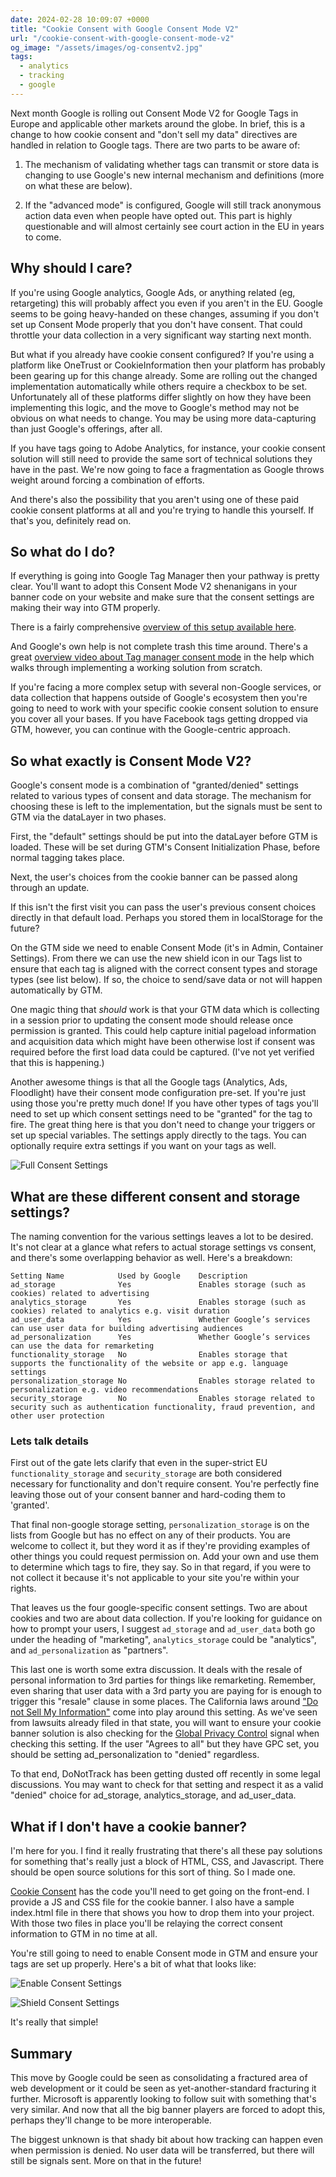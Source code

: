 ```yaml
---
date: 2024-02-28 10:09:07 +0000
title: "Cookie Consent with Google Consent Mode V2"
url: "/cookie-consent-with-google-consent-mode-v2"
og_image: "/assets/images/og-consentv2.jpg"
tags:
  - analytics
  - tracking
  - google
---
```


Next month Google is rolling out Consent Mode V2 for Google Tags in Europe and
applicable other markets around the globe. In brief, this is a change to how
cookie consent and "don't sell my data" directives are handled in relation to
Google tags. There are two parts to be aware of:

1. The mechanism of validating whether tags can transmit or store data is
   changing to use Google's new internal mechanism and definitions (more on what
   these are below).

2. If the "advanced mode" is configured, Google will still track anonymous
   action data even when people have opted out. This part is highly questionable
   and will almost certainly see court action in the EU in years to come.

## Why should I care?

If you're using Google analytics, Google Ads, or anything related (eg,
retargeting) this will probably affect you even if you aren't in the EU. Google
seems to be going heavy-handed on these changes, assuming if you don't set up
Consent Mode properly that you don't have consent. That could throttle your data
collection in a very significant way starting next month.

But what if you already have cookie consent configured? If you're using
a platform like OneTrust or CookieInformation then your platform has probably
been gearing up for this change already. Some are rolling out the changed
implementation automatically while others require a checkbox to be set.
Unfortunately all of these platforms differ slightly on how they have been
implementing this logic, and the move to Google's method may not be obvious on
what needs to change. You may be using more data-capturing than just Google's
offerings, after all.

If you have tags going to Adobe Analytics, for instance, your cookie consent
solution will still need to provide the same sort of technical solutions they
have in the past. We're now going to face a fragmentation as Google throws
weight around forcing a combination of efforts.

And there's also the possibility that you aren't using one of these paid cookie
consent platforms at all and you're trying to handle this yourself. If that's
you, definitely read on.

## So what do I do?

If everything is going into Google Tag Manager then your pathway is pretty
clear. You'll want to adopt this Consent Mode V2 shenanigans in your banner code
on your website and make sure that the consent settings are making their way
into GTM properly.

There is a fairly comprehensive [overview of this setup available here](https://www.simoahava.com/analytics/consent-mode-v2-google-tags/).

And Google's own help is not complete trash this time around. There's a great
[overview video about Tag manager consent
mode](https://support.google.com/tagmanager/answer/10718549?hl=en) in the help
which walks through implementing a working solution from scratch.

If you're facing a more complex setup with several non-Google services, or data
collection that happens outside of Google's ecosystem then you're going to need
to work with your specific cookie consent solution to ensure you cover all your
bases. If you have Facebook tags getting dropped via GTM, however, you can
continue with the Google-centric approach.

## So what exactly is Consent Mode V2?

Google's consent mode is a combination of "granted/denied" settings related to
various types of consent and data storage. The mechanism for choosing these is
left to the implementation, but the signals must be sent to GTM via the
dataLayer in two phases.

First, the "default" settings should be put into the dataLayer before GTM is
loaded. These will be set during GTM's Consent Initialization Phase, before
normal tagging takes place.

Next, the user's choices from the cookie banner can be passed along through an
update.

If this isn't the first visit you can pass the user's previous consent choices
directly in that default load. Perhaps you stored them in localStorage for the
future?

On the GTM side we need to enable Consent Mode (it's in Admin, Container
Settings). From there we can use the new shield icon in our Tags list to ensure
that each tag is aligned with the correct consent types and storage types (see
list below). If so, the choice to send/save data or not will happen
automatically by GTM.

One magic thing that *should* work is that your GTM data which is collecting in
a session prior to updating the consent mode should release once permission is
granted. This could help capture initial pageload information and acquisition
data which might have been otherwise lost if consent was required before the
first load data could be captured. (I've not yet verified that this is
happening.)

Another awesome things is that all the Google tags (Analytics, Ads, Floodlight)
have their consent mode configuration pre-set. If you're just using those you're
pretty much done! If you have other types of tags you'll need to set up which
consent settings need to be "granted" for the tag to fire. The great thing here
is that you don't need to change your triggers or set up special variables. The
settings apply directly to the tags. You can optionally require extra settings
if you want on your tags as well.

![Full Consent Settings](https://labs.tomasino.org/assets/images/full-consent-settings.jpg)

## What are these different consent and storage settings?

The naming convention for the various settings leaves a lot to be desired. It's
not clear at a glance what refers to actual storage settings vs consent, and
there's some overlapping behavior as well. Here's a breakdown:

```
Setting Name            Used by Google    Description
ad_storage              Yes               Enables storage (such as cookies) related to advertising
analytics_storage       Yes               Enables storage (such as cookies) related to analytics e.g. visit duration
ad_user_data            Yes               Whether Google’s services can use user data for building advertising audiences
ad_personalization      Yes               Whether Google’s services can use the data for remarketing
functionality_storage   No                Enables storage that supports the functionality of the website or app e.g. language settings
personalization_storage No                Enables storage related to personalization e.g. video recommendations
security_storage        No                Enables storage related to security such as authentication functionality, fraud prevention, and other user protection
```

### Lets talk details

First out of the gate lets clarify that even in the super-strict EU
`functionality_storage` and `security_storage` are both considered necessary for
functionality and don't require consent. You're perfectly fine leaving those out
of your consent banner and hard-coding them to 'granted'.

That final non-google storage setting, `personalization_storage` is on the lists
from Google but has no effect on any of their products. You are welcome to
collect it, but they word it as if they're providing examples of other things
you could request permission on. Add your own and use them to determine which
tags to fire, they say. So in that regard, if you were to not collect it because
it's not applicable to your site you're within your rights.

That leaves us the four google-specific consent settings. Two are about cookies
and two are about data collection. If you're looking for guidance on how to
prompt your users, I suggest `ad_storage` and `ad_user_data` both go under the
heading of "marketing", `analytics_storage` could be "analytics", and
`ad_personalization` as "partners".

This last one is worth some extra discussion. It deals with the resale of
personal information to 3rd parties for things like remarketing. Remember, even
sharing that user data with a 3rd party you are paying for is enough to trigger
this "resale" clause in some places. The California laws around ["Do not Sell My
Information"](https://labs.tomasino.org/ccpa-and-don-t-sell-my-information/)
come into play around this setting. As we've seen from lawsuits
already filed in that state, you will want to ensure your cookie banner solution
is also checking for the [Global Privacy
Control](https://labs.tomasino.org/respecting-gpc-and-dnt-in-gtm/) signal when
checking this setting. If the user "Agrees to all" but they have GPC set, you
should be setting ad_personalization to "denied" regardless.

To that end, DoNotTrack has been getting dusted off recently in some legal
discussions. You may want to check for that setting and respect it as a valid
"denied" choice for ad_storage, analytics_storage, and ad_user_data.

## What if I don't have a cookie banner?

I'm here for you. I find it really frustrating that there's all these pay
solutions for something that's really just a block of HTML, CSS, and Javascript.
There should be open source solutions for this sort of thing. So I made one.

[Cookie Consent](https://github.com/jamestomasino/cookieconsent) has the code
you'll need to get going on the front-end. I provide a JS and CSS file for the
cookie banner. I also have a sample index.html file in there that shows you how
to drop them into your project. With those two files in place you'll be relaying
the correct consent information to GTM in no time at all.

You're still going to need to enable Consent mode in GTM and ensure your tags
are set up properly. Here's a bit of what that looks like:

![Enable Consent Settings](https://labs.tomasino.org/assets/images/enable-consent-settings.png)

![Shield Consent Settings](https://labs.tomasino.org/assets/images/shield-consent-settings.png)

It's really that simple!

## Summary

This move by Google could be seen as consolidating a fractured area of web
development or it could be seen as yet-another-standard fracturing it further.
Microsoft is apparently looking to follow suit with something that's very
similar. And now that all the big banner players are forced to adopt this,
perhaps they'll change to be more interoperable.

The biggest unknown is that shady bit about how tracking can happen even when
permission is denied. No user data will be transferred, but there will still be
signals sent. More on that in the future!
